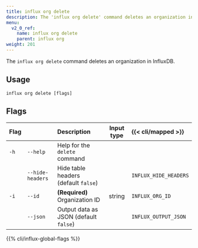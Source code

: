 ```yaml
---
title: influx org delete
description: The 'influx org delete' command deletes an organization in InfluxDB.
menu:
  v2_0_ref:
    name: influx org delete
    parent: influx org
weight: 201
---
```


The `influx org delete` command deletes an organization in InfluxDB.

## Usage
```
influx org delete [flags]
```

## Flags
| Flag |                  | Description                           | Input type  | {{< cli/mapped >}}    |
|:---- |:---              |:-----------                           |:----------: |:------------------    |
| `-h` | `--help`         | Help for the `delete` command         |             |                       |
|      | `--hide-headers` | Hide table headers (default `false`)  |             | `INFLUX_HIDE_HEADERS` |
| `-i` | `--id`           | **(Required)** Organization ID        | string      | `INFLUX_ORG_ID`       |
|      | `--json`         | Output data as JSON (default `false`) |             | `INFLUX_OUTPUT_JSON`  |

{{% cli/influx-global-flags %}}

